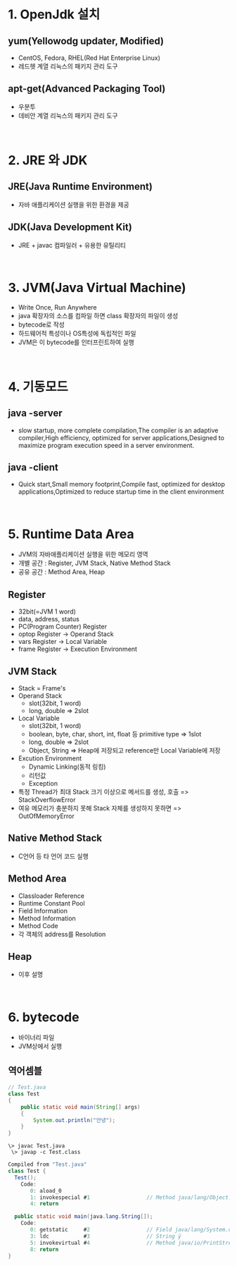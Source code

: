 # 1. OpenJdk 설치

## yum(Yellowodg updater, Modified)
- CentOS, Fedora, RHEL(Red Hat Enterprise Linux)
- 레드헷 계열 리눅스의 패키지 관리 도구

## apt-get(Advanced Packaging Tool)
- 우분투
- 데비안 계열 리눅스의 패키지 관리 도구

<br />

# 2. JRE 와 JDK
## JRE(Java Runtime Environment)
- 자바 애플리케이션 실행을 위한 환경을 제공

## JDK(Java Development Kit)
- JRE + javac 컴파일러 + 유용한 유틸리티

<br />

# 3. JVM(Java Virtual Machine)
- Write Once, Run Anywhere
- java 확장자의 소스를 컴파일 하면 class 확장자의 파일이 생성
- bytecode로 작성
- 하드웨어적 특성이나 OS특성에 독립적인 파일
- JVM은 이 bytecode를 인터프린트하여 실행

<br />

# 4. 기동모드
## java -server
- slow startup, more complete compilation,The compiler is an adaptive compiler,High efficiency, optimized for server applications,Designed to maximize program execution speed in a server environment.

## java -client
- Quick start,Small memory footprint,Compile fast, optimized for desktop applications,Optimized to reduce startup time in the client environment

<br />

# 5. Runtime Data Area
- JVM의 자바애플리케이션 실행을 위한 메모리 영역
- 개별 공간 : Register, JVM Stack, Native Method Stack
- 공유 공간 : Method Area, Heap

## Register
- 32bit(=JVM 1 word)
- data, address, status
- PC(Program Counter) Register
- optop Register -> Operand Stack
- vars Register -> Local Variable
- frame Register -> Execution Environment

## JVM Stack
- Stack = Frame's
- Operand Stack
   - slot(32bit, 1 word)
   - long, double => 2slot
- Local Variable
   - slot(32bit, 1 word)
   - boolean, byte, char, short, int, float 등 primitive type => 1slot
   - long, double => 2slot
   - Object, String => Heap에 저장되고 reference만 Local Variable에 저장
- Excution Environment
   - Dynamic Linking(동적 링킹)
   - 리턴값
   - Exception
- 특정 Thread가 최대 Stack 크기 이상으로 메서드를 생성, 호출 => StackOverflowError
- 여유 메모리가 충분하지 못해 Stack 자체를 생성하지 못하면 => OutOfMemoryError

## Native Method Stack
- C언어 등 타 언어 코드 실행

## Method Area
- Classloader Reference
- Runtime Constant Pool
- Field Information
- Method Information
- Method Code
- 각 객체의 address를 Resolution

## Heap
- 이후 설명

<br />

# 6. bytecode
- 바이너리 파일
- JVM상에서 실행

## 역어셈블
```java
// Test.java
class Test 
{
    public static void main(String[] args)
    {
        System.out.println("안녕");
    }
}
```
`\> javac Test.java`
<br>
` \> javap -c Test.class`

```java
Compiled from "Test.java"
class Test {
  Test();   
    Code:   
       0: aload_0
       1: invokespecial #1                  // Method java/lang/Object."<init>":()V
       4: return

  public static void main(java.lang.String[]);
    Code:
       0: getstatic     #2                  // Field java/lang/System.out:Ljava/io/PrintStream;        
       3: ldc           #3                  // String ȳ
       5: invokevirtual #4                  // Method java/io/PrintStream.println:(Ljava/lang/String;)V
       8: return
}
```




